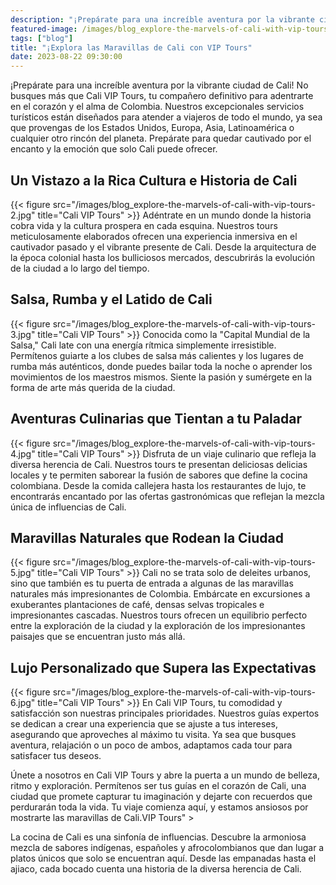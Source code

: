 ```yaml
---
description: "¡Prepárate para una increíble aventura por la vibrante ciudad de Cali! No busques más que Cali VIP Tours, tu compañero definitivo para adentrarte en el corazón y el alma de Colombia."
featured-image: /images/blog_explore-the-marvels-of-cali-with-vip-tours-1.jpg
tags: ["blog"]
title: "¡Explora las Maravillas de Cali con VIP Tours"
date: 2023-08-22 09:30:00
---
```


¡Prepárate para una increíble aventura por la vibrante ciudad de Cali! No busques más que Cali VIP Tours, tu compañero definitivo para adentrarte en el corazón y el alma de Colombia. Nuestros excepcionales servicios turísticos están diseñados para atender a viajeros de todo el mundo, ya sea que provengas de los Estados Unidos, Europa, Asia, Latinoamérica o cualquier otro rincón del planeta. Prepárate para quedar cautivado por el encanto y la emoción que solo Cali puede ofrecer.

## Un Vistazo a la Rica Cultura e Historia de Cali

{{< figure src="/images/blog_explore-the-marvels-of-cali-with-vip-tours-2.jpg" title="Cali VIP Tours" >}}
Adéntrate en un mundo donde la historia cobra vida y la cultura prospera en cada esquina. Nuestros tours meticulosamente elaborados ofrecen una experiencia inmersiva en el cautivador pasado y el vibrante presente de Cali. Desde la arquitectura de la época colonial hasta los bulliciosos mercados, descubrirás la evolución de la ciudad a lo largo del tiempo.

## Salsa, Rumba y el Latido de Cali

{{< figure src="/images/blog_explore-the-marvels-of-cali-with-vip-tours-3.jpg" title="Cali VIP Tours" >}}
Conocida como la "Capital Mundial de la Salsa," Cali late con una energía rítmica simplemente irresistible. Permítenos guiarte a los clubes de salsa más calientes y los lugares de rumba más auténticos, donde puedes bailar toda la noche o aprender los movimientos de los maestros mismos. Siente la pasión y sumérgete en la forma de arte más querida de la ciudad.

## Aventuras Culinarias que Tientan a tu Paladar

{{< figure src="/images/blog_explore-the-marvels-of-cali-with-vip-tours-4.jpg" title="Cali VIP Tours" >}}
Disfruta de un viaje culinario que refleja la diversa herencia de Cali. Nuestros tours te presentan deliciosas delicias locales y te permiten saborear la fusión de sabores que define la cocina colombiana. Desde la comida callejera hasta los restaurantes de lujo, te encontrarás encantado por las ofertas gastronómicas que reflejan la mezcla única de influencias de Cali.

## Maravillas Naturales que Rodean la Ciudad

{{< figure src="/images/blog_explore-the-marvels-of-cali-with-vip-tours-5.jpg" title="Cali VIP Tours" >}}
Cali no se trata solo de deleites urbanos, sino que también es tu puerta de entrada a algunas de las maravillas naturales más impresionantes de Colombia. Embárcate en excursiones a exuberantes plantaciones de café, densas selvas tropicales e impresionantes cascadas. Nuestros tours ofrecen un equilibrio perfecto entre la exploración de la ciudad y la exploración de los impresionantes paisajes que se encuentran justo más allá.

## Lujo Personalizado que Supera las Expectativas

{{< figure src="/images/blog_explore-the-marvels-of-cali-with-vip-tours-6.jpg" title="Cali VIP Tours" >}}
En Cali VIP Tours, tu comodidad y satisfacción son nuestras principales prioridades. Nuestros guías expertos se dedican a crear una experiencia que se ajuste a tus intereses, asegurando que aproveches al máximo tu visita. Ya sea que busques aventura, relajación o un poco de ambos, adaptamos cada tour para satisfacer tus deseos.

Únete a nosotros en Cali VIP Tours y abre la puerta a un mundo de belleza, ritmo y exploración. Permítenos ser tus guías en el corazón de Cali, una ciudad que promete capturar tu imaginación y dejarte con recuerdos que perdurarán toda la vida. Tu viaje comienza aquí, y estamos ansiosos por mostrarte las maravillas de Cali.VIP Tours" >

La cocina de Cali es una sinfonía de influencias. Descubre la armoniosa mezcla de sabores indígenas, españoles y afrocolombianos que dan lugar a platos únicos que solo se encuentran aquí. Desde las empanadas hasta el ajiaco, cada bocado cuenta una historia de la diversa herencia de Cali.
